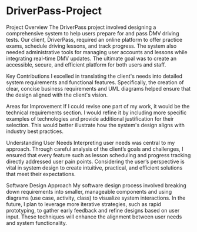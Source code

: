 # DriverPass-Project
Project Overview
The DriverPass project involved designing a comprehensive system to help users prepare for and pass DMV driving tests. Our client, DriverPass, required an online platform to offer practice exams, schedule driving lessons, and track progress. The system also needed administrative tools for managing user accounts and lessons while integrating real-time DMV updates. The ultimate goal was to create an accessible, secure, and efficient platform for both users and staff.

Key Contributions
I excelled in translating the client's needs into detailed system requirements and functional features. Specifically, the creation of clear, concise business requirements and UML diagrams helped ensure that the design aligned with the client's vision.

Areas for Improvement
If I could revise one part of my work, it would be the technical requirements section. I would refine it by including more specific examples of technologies and provide additional justification for their selection. This would better illustrate how the system's design aligns with industry best practices.

Understanding User Needs
Interpreting user needs was central to my approach. Through careful analysis of the client’s goals and challenges, I ensured that every feature such as lesson scheduling and progress tracking directly addressed user pain points. Considering the user’s perspective is vital in system design to create intuitive, practical, and efficient solutions that meet their expectations.

Software Design Approach
My software design process involved breaking down requirements into smaller, manageable components and using diagrams (use case, activity, class) to visualize system interactions. In the future, I plan to leverage more iterative strategies, such as rapid prototyping, to gather early feedback and refine designs based on user input. These techniques will enhance the alignment between user needs and system functionality.
